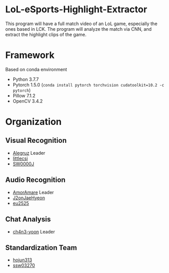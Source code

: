 # LoL-eSports-Highlight-Extractor
This program will have a full match video of an LoL game, especially the ones based in LCK. The program will analyze the match via CNN, and extract the highlight clips of the game.

# Framework
Based on conda environment
* Python 3.7.7
* Pytorch 1.5.0 (`conda install pytorch torchvision cudatoolkit=10.2 -c pytorch`)
* Pillow 7.1.2
* OpenCV 3.4.2

# Organization
## Visual Recognition
* [Alegruz](https://github.com/Alegruz) Leader
* [littlecsi](https://github.com/littlecsi)
* [SW0000J](https://github.com/SW0000J)

## Audio Recognition
* [AmorAmare](https://github.com/AmorAmare) Leader
* [J2onJaeHyeon](https://github.com/J2onJaeHyeon)
* [eu2525](https://github.com/eu2525)

## Chat Analysis
* [ch4n3-yoon](https://github.com/ch4n3-yoon) Leader

## Standardization Team
* [hojun313](https://github.com/hojun313)
* [ssw03270](https://github.com/ssw03270)
